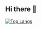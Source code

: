 ## Hi there 👋

[![Top Langs](https://github-readme-stats.vercel.app/api/top-langs/?username=Alexey-Postnov888&layout=compact)](https://github.com/anuraghazra/github-readme-stats)

<!--
**Alexey-Postnov888/Alexey-Postnov888** is a ✨ _special_ ✨ repository because its `README.md` (this file) appears on your GitHub profile.

Here are some ideas to get you started:

- 🔭 I’m currently working on ...
- 🌱 I’m currently learning ...
- 👯 I’m looking to collaborate on ...
- 🤔 I’m looking for help with ...
- 💬 Ask me about ...
- 📫 How to reach me: ...
- 😄 Pronouns: ...
- ⚡ Fun fact: ...
-->
